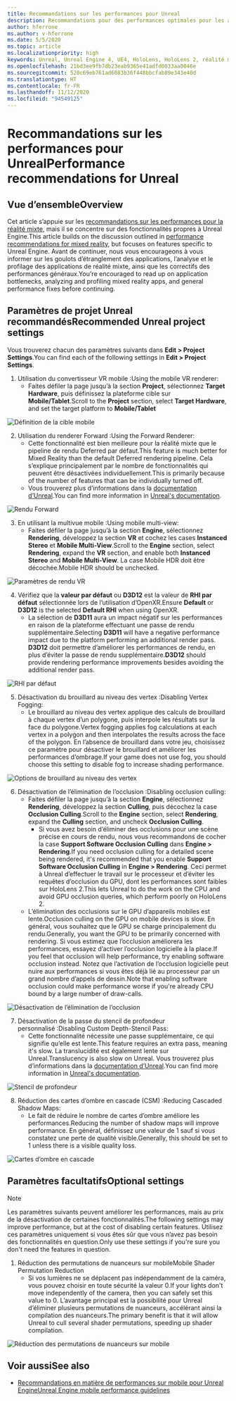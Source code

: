 ```yaml
---
title: Recommandations sur les performances pour Unreal
description: Recommandations pour des performances optimales pour les applications de réalité mixte dans Unreal
author: hferrone
ms.author: v-hferrone
ms.date: 5/5/2020
ms.topic: article
ms.localizationpriority: high
keywords: Unreal, Unreal Engine 4, UE4, HoloLens, HoloLens 2, réalité mixte, performances, optimisation, paramètres, documentation
ms.openlocfilehash: 21bd3ee9fb7db23eab9365e41adfd0033aa0046e
ms.sourcegitcommit: 520c69eb761ad6083b36f448bbcfab89e343e40d
ms.translationtype: HT
ms.contentlocale: fr-FR
ms.lasthandoff: 11/12/2020
ms.locfileid: "94549125"
---
```

# <a name="performance-recommendations-for-unreal"></a><span data-ttu-id="81edc-104">Recommandations sur les performances pour Unreal</span><span class="sxs-lookup"><span data-stu-id="81edc-104">Performance recommendations for Unreal</span></span>

## <a name="overview"></a><span data-ttu-id="81edc-105">Vue d’ensemble</span><span class="sxs-lookup"><span data-stu-id="81edc-105">Overview</span></span>

<span data-ttu-id="81edc-106">Cet article s’appuie sur les [recommandations sur les performances pour la réalité mixte](../platform-capabilities-and-apis/understanding-performance-for-mixed-reality.md), mais il se concentre sur des fonctionnalités propres à Unreal Engine.</span><span class="sxs-lookup"><span data-stu-id="81edc-106">This article builds on the discussion outlined in [performance recommendations for mixed reality](../platform-capabilities-and-apis/understanding-performance-for-mixed-reality.md), but focuses on features specific to Unreal Engine.</span></span> <span data-ttu-id="81edc-107">Avant de continuer, nous vous encourageons à vous informer sur les goulots d’étranglement des applications, l’analyse et le profilage des applications de réalité mixte, ainsi que les correctifs des performances généraux.</span><span class="sxs-lookup"><span data-stu-id="81edc-107">You're encouraged to read up on application bottlenecks, analyzing and profiling mixed reality apps, and general performance fixes before continuing.</span></span>

## <a name="recommended-unreal-project-settings"></a><span data-ttu-id="81edc-108">Paramètres de projet Unreal recommandés</span><span class="sxs-lookup"><span data-stu-id="81edc-108">Recommended Unreal project settings</span></span>
<span data-ttu-id="81edc-109">Vous trouverez chacun des paramètres suivants dans **Edit > Project Settings**.</span><span class="sxs-lookup"><span data-stu-id="81edc-109">You can find each of the following settings in **Edit > Project Settings**.</span></span>

1. <span data-ttu-id="81edc-110">Utilisation du convertisseur VR mobile :</span><span class="sxs-lookup"><span data-stu-id="81edc-110">Using the mobile VR renderer:</span></span>
    * <span data-ttu-id="81edc-111">Faites défiler la page jusqu’à la section **Project**, sélectionnez **Target Hardware**, puis définissez la plateforme cible sur **Mobile/Tablet**.</span><span class="sxs-lookup"><span data-stu-id="81edc-111">Scroll to the **Project** section, select **Target Hardware**, and set the target platform to **Mobile/Tablet**</span></span>

![Définition de la cible mobile](images/unreal/performance-recommendations-img-01.png)

2. <span data-ttu-id="81edc-113">Utilisation du renderer Forward :</span><span class="sxs-lookup"><span data-stu-id="81edc-113">Using the Forward Renderer:</span></span> 
    * <span data-ttu-id="81edc-114">Cette fonctionnalité est bien meilleure pour la réalité mixte que le pipeline de rendu Deferred par défaut.</span><span class="sxs-lookup"><span data-stu-id="81edc-114">This feature is much better for Mixed Reality than the default Deferred rendering pipeline.</span></span> <span data-ttu-id="81edc-115">Cela s’explique principalement par le nombre de fonctionnalités qui peuvent être désactivées individuellement.</span><span class="sxs-lookup"><span data-stu-id="81edc-115">This is primarily because of the number of features that can be individually turned off.</span></span> 
    * <span data-ttu-id="81edc-116">Vous trouverez plus d’informations dans la [documentation d’Unreal](https://docs.unrealengine.com/Platforms/VR/DevelopVR/VRPerformance/index.html).</span><span class="sxs-lookup"><span data-stu-id="81edc-116">You can find more information in [Unreal's documentation](https://docs.unrealengine.com/Platforms/VR/DevelopVR/VRPerformance/index.html).</span></span>

![Rendu Forward](images/unreal/performance-recommendations-img-04.png)

3. <span data-ttu-id="81edc-118">En utilisant la multivue mobile :</span><span class="sxs-lookup"><span data-stu-id="81edc-118">Using mobile multi-view:</span></span>
    * <span data-ttu-id="81edc-119">Faites défiler la page jusqu’à la section **Engine**, sélectionnez **Rendering**, développez la section **VR** et cochez les cases **Instanced Stereo** et **Mobile Multi-View**.</span><span class="sxs-lookup"><span data-stu-id="81edc-119">Scroll to the **Engine** section, select **Rendering**, expand the **VR** section, and enable both **Instanced Stereo** and **Mobile Multi-View**.</span></span> <span data-ttu-id="81edc-120">La case Mobile HDR doit être décochée.</span><span class="sxs-lookup"><span data-stu-id="81edc-120">Mobile HDR should be unchecked.</span></span>

![Paramètres de rendu VR](images/unreal/performance-recommendations-img-03.png)

4. <span data-ttu-id="81edc-122">Vérifiez que la **valeur par défaut** ou **D3D12** est la valeur de **RHI par défaut** sélectionnée lors de l’utilisation d’OpenXR.</span><span class="sxs-lookup"><span data-stu-id="81edc-122">Ensure **Default** or **D3D12** is the selected **Default RHI** when using OpenXR.</span></span>
    * <span data-ttu-id="81edc-123">La sélection de **D3D11** aura un impact négatif sur les performances en raison de la plateforme effectuant une passe de rendu supplémentaire.</span><span class="sxs-lookup"><span data-stu-id="81edc-123">Selecting **D3D11** will have a negative performance impact due to the platform performing an additional render pass.</span></span> <span data-ttu-id="81edc-124">**D3D12** doit permettre d’améliorer les performances de rendu, en plus d’éviter la passe de rendu supplémentaire.</span><span class="sxs-lookup"><span data-stu-id="81edc-124">**D3D12** should provide rendering performance improvements besides avoiding the additional render pass.</span></span>

![RHI par défaut](images/unreal/performance-recommendations-img-09.png)

5. <span data-ttu-id="81edc-126">Désactivation du brouillard au niveau des vertex :</span><span class="sxs-lookup"><span data-stu-id="81edc-126">Disabling Vertex Fogging:</span></span> 
    * <span data-ttu-id="81edc-127">Le brouillard au niveau des vertex applique des calculs de brouillard à chaque vertex d’un polygone, puis interpole les résultats sur la face du polygone.</span><span class="sxs-lookup"><span data-stu-id="81edc-127">Vertex fogging applies fog calculations at each vertex in a polygon and then interpolates the results across the face of the polygon.</span></span> <span data-ttu-id="81edc-128">En l’absence de brouillard dans votre jeu, choisissez ce paramètre pour désactiver le brouillard et améliorer les performances d’ombrage.</span><span class="sxs-lookup"><span data-stu-id="81edc-128">If your game does not use fog, you should choose this setting to disable fog to increase shading performance.</span></span>

![Options de brouillard au niveau des vertex](images/unreal/performance-recommendations-img-05.png)

6. <span data-ttu-id="81edc-130">Désactivation de l’élimination de l’occlusion :</span><span class="sxs-lookup"><span data-stu-id="81edc-130">Disabling occlusion culling:</span></span>
    * <span data-ttu-id="81edc-131">Faites défiler la page jusqu’à la section **Engine**, sélectionnez **Rendering**, développez la section **Culling**, puis décochez la case **Occlusion Culling**.</span><span class="sxs-lookup"><span data-stu-id="81edc-131">Scroll to the **Engine** section, select **Rendering**, expand the **Culling** section, and uncheck **Occlusion Culling**.</span></span>
        + <span data-ttu-id="81edc-132">Si vous avez besoin d’éliminer des occlusions pour une scène précise en cours de rendu, nous vous recommandons de cocher la case **Support Software Occlusion Culling** dans **Engine > Rendering**.</span><span class="sxs-lookup"><span data-stu-id="81edc-132">If you need occlusion culling for a detailed scene being rendered, it's recommended that you enable **Support Software Occlusion Culling** in **Engine > Rendering**.</span></span> <span data-ttu-id="81edc-133">Ceci permet à Unreal d’effectuer le travail sur le processeur et d’éviter les requêtes d’occlusion du GPU, dont les performances sont faibles sur HoloLens 2.</span><span class="sxs-lookup"><span data-stu-id="81edc-133">This lets Unreal to do the work on the CPU and avoid GPU occlusion queries, which perform poorly on HoloLens 2.</span></span>
    * <span data-ttu-id="81edc-134">L’élimination des occlusions sur le GPU d’appareils mobiles est lente.</span><span class="sxs-lookup"><span data-stu-id="81edc-134">Occlusion culling on the GPU on mobile devices is slow.</span></span> <span data-ttu-id="81edc-135">En général, vous souhaitez que le GPU se charge principalement du rendu.</span><span class="sxs-lookup"><span data-stu-id="81edc-135">Generally, you want the GPU to be primarily concerned with rendering.</span></span> <span data-ttu-id="81edc-136">Si vous estimez que l’occlusion améliorera les performances, essayez d’activer l’occlusion logicielle à la place.</span><span class="sxs-lookup"><span data-stu-id="81edc-136">If you feel that occlusion will help performance, try enabling software occlusion instead.</span></span> <span data-ttu-id="81edc-137">Notez que l’activation de l’occlusion logicielle peut nuire aux performances si vous êtes déjà lié au processeur par un grand nombre d’appels de dessin.</span><span class="sxs-lookup"><span data-stu-id="81edc-137">Note that enabling software occlusion could make performance worse if you're already CPU bound by a large number of draw-calls.</span></span>

![Désactivation de l’élimination de l’occlusion](images/unreal/performance-recommendations-img-02.png)

7. <span data-ttu-id="81edc-139">Désactivation de la passe du stencil de profondeur personnalisé :</span><span class="sxs-lookup"><span data-stu-id="81edc-139">Disabling Custom Depth-Stencil Pass:</span></span>
    * <span data-ttu-id="81edc-140">Cette fonctionnalité nécessite une passe supplémentaire, ce qui signifie qu’elle est lente.</span><span class="sxs-lookup"><span data-stu-id="81edc-140">This feature requires an extra pass, meaning it's slow.</span></span> <span data-ttu-id="81edc-141">La translucidité est également lente sur Unreal.</span><span class="sxs-lookup"><span data-stu-id="81edc-141">Translucency is also slow on Unreal.</span></span> <span data-ttu-id="81edc-142">Vous trouverez plus d’informations dans la [documentation d’Unreal](https://docs.unrealengine.com/Engine/Performance/Guidelines/index.html).</span><span class="sxs-lookup"><span data-stu-id="81edc-142">You can find more information in [Unreal's documentation](https://docs.unrealengine.com/Engine/Performance/Guidelines/index.html).</span></span>

![Stencil de profondeur](images/unreal/performance-recommendations-img-06.png)

8. <span data-ttu-id="81edc-144">Réduction des cartes d’ombre en cascade (CSM) :</span><span class="sxs-lookup"><span data-stu-id="81edc-144">Reducing Cascaded Shadow Maps:</span></span> 
    * <span data-ttu-id="81edc-145">Le fait de réduire le nombre de cartes d’ombre améliore les performances.</span><span class="sxs-lookup"><span data-stu-id="81edc-145">Reducing the number of shadow maps will improve performance.</span></span> <span data-ttu-id="81edc-146">En général, définissez une valeur de 1 sauf si vous constatez une perte de qualité visible.</span><span class="sxs-lookup"><span data-stu-id="81edc-146">Generally, this should be set to 1 unless there is a visible quality loss.</span></span> 

![Cartes d’ombre en cascade](images/unreal/performance-recommendations-img-07.png)

## <a name="optional-settings"></a><span data-ttu-id="81edc-148">Paramètres facultatifs</span><span class="sxs-lookup"><span data-stu-id="81edc-148">Optional settings</span></span>

> [!NOTE]
> <span data-ttu-id="81edc-149">Les paramètres suivants peuvent améliorer les performances, mais au prix de la désactivation de certaines fonctionnalités.</span><span class="sxs-lookup"><span data-stu-id="81edc-149">The following settings may improve performance, but at the cost of disabling certain features.</span></span> <span data-ttu-id="81edc-150">Utilisez ces paramètres uniquement si vous êtes sûr que vous n’avez pas besoin des fonctionnalités en question.</span><span class="sxs-lookup"><span data-stu-id="81edc-150">Only use these settings if you're sure you don't need the features in question.</span></span>

1. <span data-ttu-id="81edc-151">Réduction des permutations de nuanceurs sur mobile</span><span class="sxs-lookup"><span data-stu-id="81edc-151">Mobile Shader Permutation Reduction</span></span>
    * <span data-ttu-id="81edc-152">Si vos lumières ne se déplacent pas indépendamment de la caméra, vous pouvez choisir en toute sécurité la valeur 0.</span><span class="sxs-lookup"><span data-stu-id="81edc-152">If your lights don't move independently of the camera, then you can safely set this value to 0.</span></span> <span data-ttu-id="81edc-153">L’avantage principal est la possibilité pour Unreal d’éliminer plusieurs permutations de nuanceurs, accélérant ainsi la compilation des nuanceurs.</span><span class="sxs-lookup"><span data-stu-id="81edc-153">The primary benefit is that it will allow Unreal to cull several shader permutations, speeding up shader compilation.</span></span>

![Réduction des permutations de nuanceurs sur mobile](images/unreal/performance-recommendations-img-08.png)

## <a name="see-also"></a><span data-ttu-id="81edc-155">Voir aussi</span><span class="sxs-lookup"><span data-stu-id="81edc-155">See also</span></span>
* [<span data-ttu-id="81edc-156">Recommandations en matière de performances sur mobile pour Unreal Engine</span><span class="sxs-lookup"><span data-stu-id="81edc-156">Unreal Engine mobile performance guidelines</span></span>]( https://docs.unrealengine.com/Platforms/Mobile/Performance/index.html)